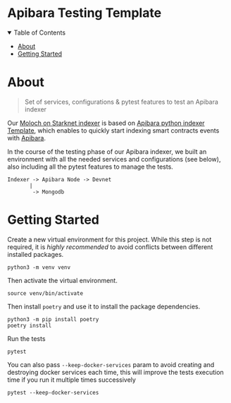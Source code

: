 # Apibara Testing Template

<details open ="open">
<summary>Table of Contents</summary>

- [About](#about)
- [Getting Started](#getting-started)

</details>

# About

>Set of services, configurations & pytest features to test an Apibara indexer

Our [Moloch on Starknet indexer](https://github.com/Quadratic-Labs/Moloch-on-Starknet-indexer) is based on [Apibara python indexer Template](https://github.com/apibara/python-indexer-template), which enables to quickly start indexing smart contracts events with [Apibara](https://github.com/apibara/apibara).

In the course of the testing phase of our Apibara indexer, we built an environment with all the needed services and configurations (see below), also including all the pytest features to manage the tests.

```
Indexer -> Apibara Node -> Devnet
       |
        -> Mongodb
```

# Getting Started

Create a new virtual environment for this project. While this step is not required, it is _highly recommended_ to avoid conflicts between different installed packages.

    python3 -m venv venv

Then activate the virtual environment.

    source venv/bin/activate

Then install `poetry` and use it to install the package dependencies.

    python3 -m pip install poetry
    poetry install

Run the tests

    pytest

You can also pass `--keep-docker-services` param to avoid creating and destroying docker services each time, this will improve the tests execution time if you run it multiple times successively

    pytest --keep-docker-services

